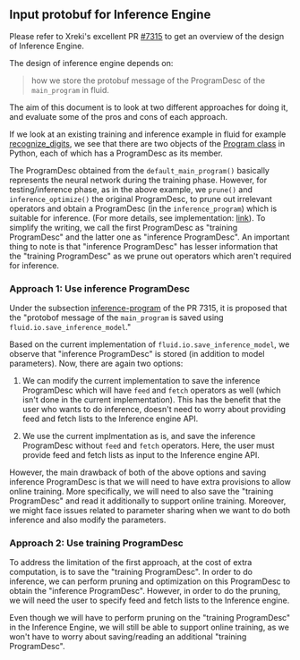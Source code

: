 

## Input protobuf for Inference Engine

Please refer to Xreki's excellent PR [#7315](https://github.com/PaddlePaddle/Paddle/pull/7315) to get an overview of the design of Inference Engine.

The design of inference engine depends on:
> how we store the protobuf message of the ProgramDesc of the `main_program` in fluid. 

The aim of this document is to look at two different approaches for doing it, and evaluate some of the pros and cons of each approach.

If we look at an existing training and inference example in fluid for example [recognize_digits](https://github.com/PaddlePaddle/Paddle/blob/develop/python/paddle/v2/fluid/tests/book/test_recognize_digits_mlp.py), we see that there are two objects of the [Program class](https://github.com/PaddlePaddle/Paddle/blob/develop/python/paddle/v2/fluid/framework.py#L786) in Python, each of which has a ProgramDesc as its member. 

The ProgramDesc obtained from the `default_main_program()` basically represents the neural network during the training phase. However, for testing/inference phase, as in the above example, we `prune()` and `inference_optimize()` the original ProgramDesc, to prune out irrelevant operators and obtain a ProgramDesc (in the `inference_program`) which is suitable for inference. (For more details, see implementation: [link](https://github.com/PaddlePaddle/Paddle/blob/e445b3ff20f0c568b7d01ed91cbd154c745e124c/paddle/framework/prune.cc)). To simplify the writing, we call the first ProgramDesc as "training ProgramDesc" and the latter one as "inference ProgramDesc". An important thing to note is that "inference ProgramDesc" has lesser information that the "training ProgramDesc" as we prune out operators which aren't required for inference.

### Approach 1: Use inference ProgramDesc 
Under the subsection [inference-program](https://github.com/Xreki/Paddle/blob/acd813127c13f94bf98372215c96f5cf676a649c/doc/design/inference.md#inference-program) of the PR 7315, it is proposed that the "protobof message of the `main_program` is saved using `fluid.io.save_inference_model`." 

Based on the current implementation of `fluid.io.save_inference_model`, we observe that "inference ProgramDesc" is stored (in addition to model parameters). Now, there are again two options:

1. We can modify the current implementation to save the inference ProgramDesc which will have `feed` and `fetch` operators as well (which isn't done in the current implementation). This has the benefit that the user who wants to do inference, doesn't need to worry about providing feed and fetch lists to the Inference engine API.

2. We use the current implmentation as is, and save the inference ProgramDesc without `feed` and `fetch` operators. Here, the user must provide feed and fetch lists as input to the Inference engine API.

However, the main drawback of both of the above options and saving inference ProgramDesc is that we will need to have extra provisions to allow online training. More specifically, we will need to also save the "training ProgramDesc" and read it additionally to support online training. Moreover, we might face issues related to parameter sharing  when we want to do both inference and also modify the parameters. 

### Approach 2: Use training ProgramDesc 

To address the limitation of the first approach, at the cost of extra computation, is to save the "training ProgramDesc".  In order to do inference, we can perform pruning and optimization on this ProgramDesc to obtain the "inference ProgramDesc". However, in order to do the pruning, we will need the user to specify feed and fetch lists to the Inference engine.

Even though we will have to perform pruning on the "training ProgramDesc" in the Inference Engine, we will still be able to support online training, as we won't have to worry about saving/reading an additional "training ProgramDesc". 
